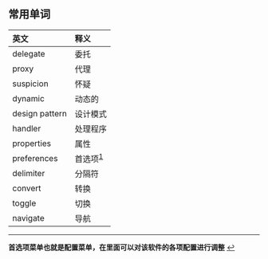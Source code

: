## 常用单词

| 英文           | 释义                              |
| :------------- | :-------------------------------- |
| delegate       | 委托                              |
| proxy          | 代理                              |
| suspicion      | 怀疑                              |
| dynamic        | 动态的                            |
| design pattern | 设计模式                          |
| handler        | 处理程序                          |
| properties     | 属性                              |
| preferences    | 首选项<sup id="a1">[1](#f1)</sup> |
| delimiter      | 分隔符                            |
| convert        | 转换                              |
| toggle         | 切换                              |
| navigate       | 导航                              |



---

<b id="f1">首选项菜单也就是配置菜单，在里面可以对该软件的各项配置进行调整</b> [↩](#a1)